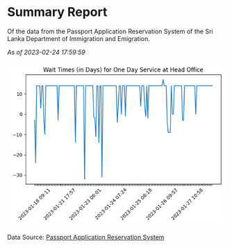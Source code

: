 # Summary Report

Of the data from the Passport Application Reservation System of the Sri Lanka Department of Immigration and Emigration.

*As of 2023-02-24 17:59:59*

![Wait Time Chart](summary.wait_time_chart.png)

Data Source: [Passport Application Reservation System](https://eservices.immigration.gov.lk:8443/appointment/pages/reservationApplication.xhtml)